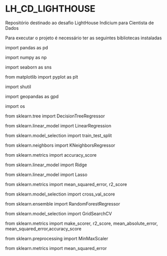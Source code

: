 # LH_CD_LIGHTHOUSE
Repositório destinado ao desafio LightHouse Indicium para Cientista de Dados

Para executar o projeto é necessário ter as seguintes bibliotecas instaladas  

import pandas as pd  

import numpy as np  

import seaborn as sns  

from matplotlib import pyplot as plt  

import shutil  

import geopandas as gpd  

import os  

from sklearn.tree import DecisionTreeRegressor  

from sklearn.linear_model import LinearRegression  

from sklearn.model_selection import train_test_split  

from sklearn.neighbors import KNeighborsRegressor  

from sklearn.metrics import accuracy_score  

from sklearn.linear_model import Ridge  

from sklearn.linear_model import Lasso  

from sklearn.metrics import mean_squared_error, r2_score  

from sklearn.model_selection import cross_val_score  

from sklearn.ensemble import RandomForestRegressor  

from sklearn.model_selection import GridSearchCV  

from sklearn.metrics import make_scorer, r2_score, mean_absolute_error, mean_squared_error,accuracy_score  

from sklearn.preprocessing import MinMaxScaler  

from sklearn.metrics import mean_squared_error  



